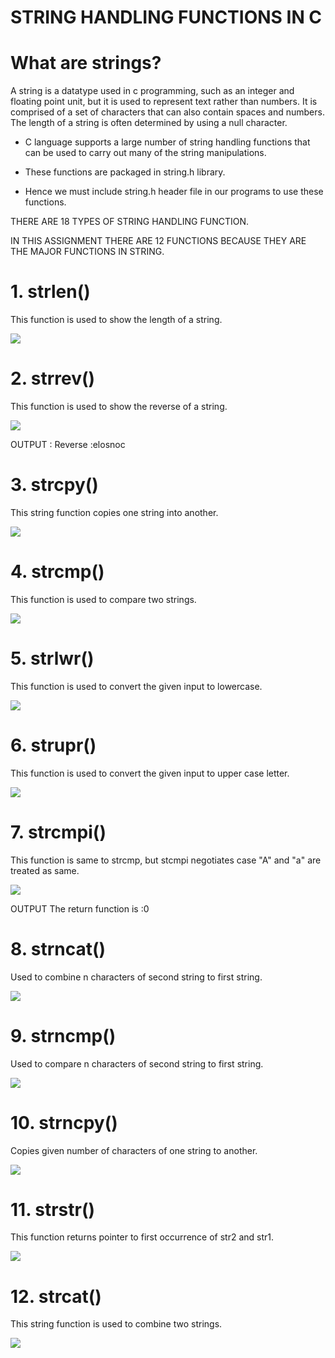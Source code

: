 # **STRING HANDLING FUNCTIONS IN C**

# What are strings?

A string is a datatype used in c programming, such as an integer and floating point unit, but it is used to represent text rather than numbers. It is comprised of a set of characters that can also contain spaces and numbers. The length of a string is often determined by using a null character.

- C language supports a large number of string handling functions that can be used to carry out many of the string manipulations.

- These functions are packaged in string.h library.

- Hence we must include string.h header file in our programs to use these functions.

THERE ARE 18 TYPES OF STRING HANDLING FUNCTION.

IN THIS ASSIGNMENT THERE ARE 12 FUNCTIONS BECAUSE THEY ARE THE MAJOR FUNCTIONS IN STRING.

# 1. **strlen()**

This function is used to show the length of a string.

![](./images/Page-2-Image-1.jpg)

# 2. **strrev()**

This function is used to show the reverse of a string.

![](./images/Page-2-Image-2.jpg)

OUTPUT : Reverse :elosnoc

# 3. **strcpy()**

This string function copies one string into another.

![](./images/Page-3-Image-3.jpg)

# 4. **strcmp()**

This function is used to compare two strings.

![](/images/Page-3-Image-3.jpg)

# 5. **strlwr()**

This function is used to convert the given input to lowercase.

![](./images/Page-3-Image-4.jpg)

# 6. **strupr()**

This function is used to convert the given input to upper case letter.

![](./images/Page-4-Image-5.jpg)

# 7. **strcmpi()**

This function is same to strcmp, but stcmpi negotiates case &quot;A&quot; and &quot;a&quot; are treated as same.

![](./images/Page-4-Image-6.jpg)

OUTPUT The return function is :0

# 8. **strncat()**

Used to combine n characters of second string to first string.

![](./images/Page-4-Image-7.jpg)

# 9. **strncmp()**

Used to compare n characters of second string to first string.

![](./images/Page-5-Image-8.jpg)

# 10. **strncpy()**

Copies given number of characters of one string to another.

![](./images/Page-5-Image-9.jpg)

# 11. **strstr()**

This function returns pointer to first occurrence of str2 and str1.

![](./images/Page-6-Image-10.jpg)

# 12. **strcat()**

This string function is used to combine two strings.

![](./images/Page-6-Image-11.jpg)
